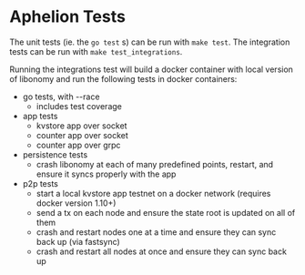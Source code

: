 # Aphelion Tests

The unit tests (ie. the `go test` s) can be run with `make test`.
The integration tests can be run with `make test_integrations`.

Running the integrations test will build a docker container with local version of libonomy
and run the following tests in docker containers:

- go tests, with --race
	- includes test coverage
- app tests
	- kvstore app over socket
	- counter app over socket
	- counter app over grpc
- persistence tests
	- crash libonomy at each of many predefined points, restart, and ensure it syncs properly with the app
- p2p tests
	- start a local kvstore app testnet on a docker network (requires docker version 1.10+)
	- send a tx on each node and ensure the state root is updated on all of them
	- crash and restart nodes one at a time and ensure they can sync back up (via fastsync)
	- crash and restart all nodes at once and ensure they can sync back up
